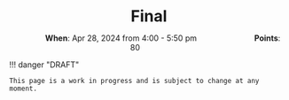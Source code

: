<h1 style="margin-bottom: 0.4em; text-align: center;">
    Final
</h1>

<p style="text-align: center;">
    <object hspace="50">
        <strong>When</strong></a>: Apr 28, 2024 from 4:00 - 5:50 pm
    </object>
    <object hspace="50">
        <strong>Points</strong></a>: 80
    </object>
</p>

!!! danger "DRAFT"

    This page is a work in progress and is subject to change at any moment.
